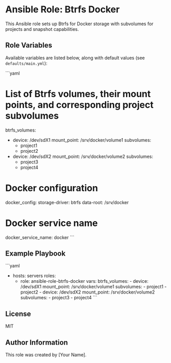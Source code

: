 # Ansible Role: Btrfs Docker

This Ansible role sets up Btrfs for Docker storage with subvolumes for projects and snapshot capabilities.

## Role Variables

Available variables are listed below, along with default values (see `defaults/main.yml`):

\`\`\`yaml
# List of Btrfs volumes, their mount points, and corresponding project subvolumes
btrfs_volumes:
  - device: /dev/sdX1
    mount_point: /srv/docker/volume1
    subvolumes:
      - project1
      - project2
  - device: /dev/sdX2
    mount_point: /srv/docker/volume2
    subvolumes:
      - project3
      - project4

# Docker configuration
docker_config:
  storage-driver: btrfs
  data-root: /srv/docker

# Docker service name
docker_service_name: docker
\`\`\`

## Example Playbook

\`\`\`yaml
- hosts: servers
  roles:
    - role: ansible-role-btrfs-docker
      vars:
        btrfs_volumes:
          - device: /dev/sdX1
            mount_point: /srv/docker/volume1
            subvolumes:
              - project1
              - project2
          - device: /dev/sdX2
            mount_point: /srv/docker/volume2
            subvolumes:
              - project3
              - project4
\`\`\`

## License

MIT

## Author Information

This role was created by [Your Name].
